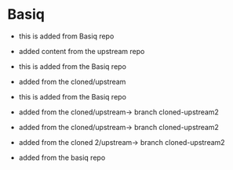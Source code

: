 # Basiq
- this is added from Basiq repo
- added content from the upstream repo
- this is added from the Basiq repo
- added from the cloned/upstream
- this is added from the Basiq repo
- added from the cloned/upstream-> branch cloned-upstream2
- added from the cloned/upstream-> branch cloned-upstream2

- added from the cloned 2/upstream-> branch cloned-upstream2

- added from the basiq repo
